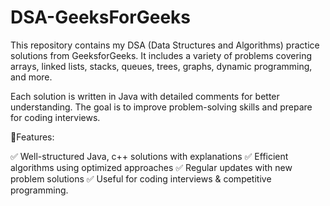 


 # DSA-GeeksForGeeks
This repository contains my DSA (Data Structures and Algorithms) practice solutions from GeeksforGeeks. It includes a variety of problems covering arrays, linked lists, stacks, queues, trees, graphs, dynamic programming, and more.

Each solution is written in Java with detailed comments for better understanding. The goal is to improve problem-solving skills and prepare for coding interviews.



🔹Features:

✅ Well-structured Java, c++ solutions with explanations
✅ Efficient algorithms using optimized approaches
✅ Regular updates with new problem solutions
✅ Useful for coding interviews & competitive programming.
